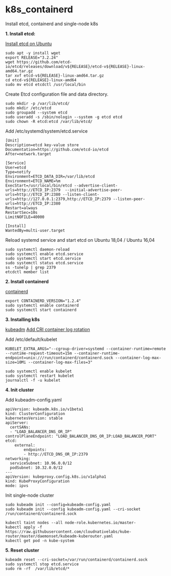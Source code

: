 # k8s_containerd
Install etcd, containerd and single-node k8s

**1. Install etcd:**

[Install etcd on Ubuntu](https://computingforgeeks.com/how-to-install-etcd-on-ubuntu-18-04-ubuntu-16-04/)
```
sudo apt -y install wget
export RELEASE="3.2.24"
wget https://github.com/etcd-io/etcd/releases/download/v${RELEASE}/etcd-v${RELEASE}-linux-amd64.tar.gz
tar xvf etcd-v${RELEASE}-linux-amd64.tar.gz
cd etcd-v${RELEASE}-linux-amd64
sudo mv etcd etcdctl /usr/local/bin 
```

Create Etcd configuration file and data directory.
```
sudo mkdir -p /var/lib/etcd/
sudo mkdir /etc/etcd
sudo groupadd --system etcd
sudo useradd -s /sbin/nologin --system -g etcd etcd
sudo chown -R etcd:etcd /var/lib/etcd/
```


Add /etc/systemd/system/etcd.service
```
[Unit]
Description=etcd key-value store
Documentation=https://github.com/etcd-io/etcd
After=network.target

[Service]
User=etcd
Type=notify
Environment=ETCD_DATA_DIR=/var/lib/etcd
Environment=ETCD_NAME=%m
ExecStart=/usr/local/bin/etcd --advertise-client-urls=http://ETCD_IP:2379  --initial-advertise-peer-urls=http://ETCD_IP:2380 --listen-client-urls=http://127.0.0.1:2379,http://ETCD_IP:2379 --listen-peer-urls=http://ETCD_IP:2380
Restart=always
RestartSec=10s
LimitNOFILE=40000

[Install]
WantedBy=multi-user.target
```

Reload systemd service and start etcd on Ubuntu 18,04 / Ubuntu 16,04
```
sudo systemctl daemon-reload
sudo systemctl enable etcd.service
sudo systemctl start etcd.service
sudo systemctl status etcd.service
ss -tunelp | grep 2379
etcdctl member list
```


**2. Install containerd**

[containerd](https://kubernetes.io/docs/setup/cri/#containerd)

```
export CONTAINERD_VERSION="1.2.4"
sudo systemctl enable containerd
sudo systemctl start containerd
```



**3. Installing k8s**

[kubeadm](https://kubernetes.io/docs/setup/independent/install-kubeadm/#installing-kubeadm-kubelet-and-kubectl)
[Add CRI container log rotation](https://github.com/kubernetes/kubernetes/pull/59898)

Add /etc/default/kubelet
```
KUBELET_EXTRA_ARGS="--cgroup-driver=systemd --container-runtime=remote --runtime-request-timeout=15m --container-runtime-endpoint=unix:///run/containerd/containerd.sock --container-log-max-size=10Mi --container-log-max-files=3"

sudo systemctl enable kubelet
sudo systemctl restart kubelet
journalctl -f -u kubelet
```



**4. Init cluster**

Add kubeadm-config.yaml
```
apiVersion: kubeadm.k8s.io/v1beta1
kind: ClusterConfiguration
kubernetesVersion: stable
apiServer:
  certSANs:
  - "LOAD_BALANCER_DNS_OR_IP"
controlPlaneEndpoint: "LOAD_BALANCER_DNS_OR_IP:LOAD_BALANCER_PORT"
etcd:
    external:
        endpoints:
        - http://ETCD_DNS_OR_IP:2379
networking:
  serviceSubnet: 10.96.0.0/12
  podSubnet: 10.32.0.0/12
---
apiVersion: kubeproxy.config.k8s.io/v1alpha1
kind: KubeProxyConfiguration
mode: ipvs
```

Init single-node cluster
```
sudo kubeadm init --config=kubeadm-config.yaml
sudo kubeadm init --config kubeadm-config.yaml --cri-socket /run/containerd/containerd.sock

kubectl taint nodes --all node-role.kubernetes.io/master-
kubectl apply -f https://raw.githubusercontent.com/cloudnativelabs/kube-router/master/daemonset/kubeadm-kuberouter.yaml
kubectl get pod -n kube-system
```

**5. Reset cluster**
```
kubeadm reset --cri-socket=/var/run/containerd/containerd.sock
sudo systemctl stop etcd.service
sudo rm -rf  /var/lib/etcd/*
```
